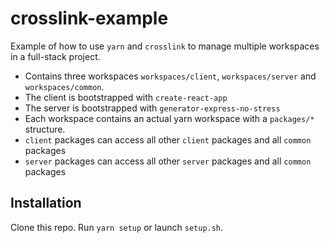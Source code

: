 # crosslink-example

Example of how to use `yarn` and `crosslink` to manage multiple workspaces in a full-stack project.

- Contains three workspaces `workspaces/client`, `workspaces/server` and `workspaces/common`.
- The client is bootstrapped with `create-react-app`
- The server is bootstrapped with `generator-express-no-stress`
- Each workspace contains an actual yarn workspace with a `packages/*` structure.
- `client` packages can access all other `client` packages and all `common` packages
- `server` packages can access all other `server` packages and all `common` packages

## Installation

Clone this repo. Run `yarn setup` or launch `setup.sh`.